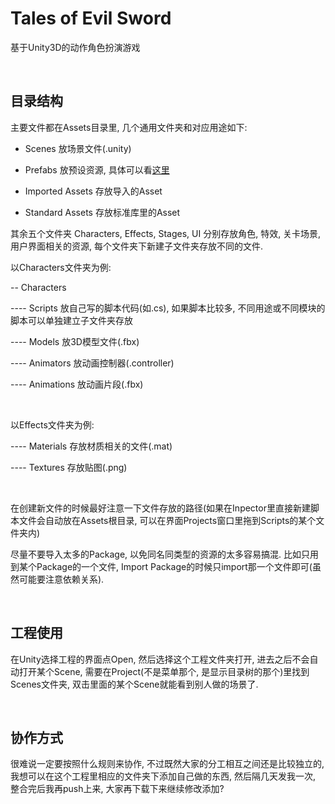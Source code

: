 # Tales of Evil Sword

基于Unity3D的动作角色扮演游戏

</br>



## 目录结构

主要文件都在Assets目录里, 几个通用文件夹和对应用途如下:

- Scenes 放场景文件(.unity)

- Prefabs 放预设资源, 具体可以看[这里](http://docs.manew.com/Manual/Prefabs.html)

- Imported Assets 存放导入的Asset

- Standard Assets 存放标准库里的Asset

其余五个文件夹 Characters, Effects, Stages, UI 分别存放角色, 特效, 关卡场景, 用户界面相关的资源,
每个文件夹下新建子文件夹存放不同的文件.

以Characters文件夹为例:

-- Characters

---- Scripts 放自己写的脚本代码(如.cs), 如果脚本比较多, 不同用途或不同模块的脚本可以单独建立子文件夹存放

----  Models 放3D模型文件(.fbx)

----  Animators 放动画控制器(.controller)

----  Animations 放动画片段(.fbx)

</br>

以Effects文件夹为例:

---- Materials 存放材质相关的文件(.mat)

---- Textures 存放贴图(.png)


</br>

在创建新文件的时候最好注意一下文件存放的路径(如果在Inpector里直接新建脚本文件会自动放在Assets根目录, 可以在界面Projects窗口里拖到Scripts的某个文件夹内)

尽量不要导入太多的Package, 以免同名同类型的资源的太多容易搞混.
比如只用到某个Package的一个文件, Import Package的时候只import那一个文件即可(虽然可能要注意依赖关系).

</br>

## 工程使用

在Unity选择工程的界面点Open, 然后选择这个工程文件夹打开,
进去之后不会自动打开某个Scene, 需要在Project(不是菜单那个, 是显示目录树的那个)里找到Scenes文件夹, 双击里面的某个Scene就能看到别人做的场景了.

</br>

## 协作方式

很难说一定要按照什么规则来协作, 不过既然大家的分工相互之间还是比较独立的, 我想可以在这个工程里相应的文件夹下添加自己做的东西, 然后隔几天发我一次, 整合完后我再push上来, 大家再下载下来继续修改添加?


